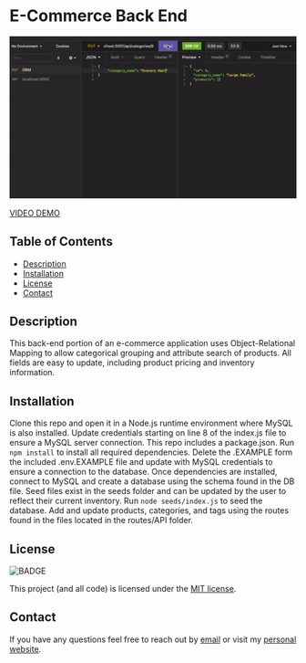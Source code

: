 # E-Commerce Back End

![insomnia demo](./Assets/demo.png)

[VIDEO DEMO](https://youtu.be/-uEyU0JMNto)

## Table of Contents

- [Description](#description)
- [Installation](#installation)
- [License](#license)
- [Contact](#contact)

## Description

This back-end portion of an e-commerce application uses Object-Relational Mapping to allow categorical grouping and attribute search of products. All fields are easy to update, including product pricing and inventory information.

## Installation

Clone this repo and open it in a Node.js runtime environment where MySQL is also installed. Update credentials starting on line 8 of the index.js file to ensure a MySQL server connection. This repo includes a package.json. Run `npm install` to install all required dependencies. Delete the .EXAMPLE form the included .env.EXAMPLE file and update with MySQL credentials to ensure a connection to the database. Once dependencies are installed, connect to MySQL and create a database using the schema found in the DB file. Seed files exist in the seeds folder and can be updated by the user to reflect their current inventory. Run `node seeds/index.js` to seed the database. Add and update products, categories, and tags using the routes found in the files located in the routes/API folder.

## License

![BADGE](https://img.shields.io/badge/license-MIT-blue.svg)

This project (and all code) is licensed under the [MIT license](https://opensource.org/licenses/MIT).

## Contact

If you have any questions feel free to reach out by [email](mailto:sissyhanks@yahoo.com) or visit my [personal website](https://github.com/sissyhanks).
